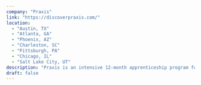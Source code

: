 ```yaml
---
company: "Praxis"
link: "https://discoverpraxis.com/"
location:
  - "Austin, TX"
  - "Atlanta, GA"
  - "Phoenix, AZ"
  - "Charleston, SC"
  - "Pittsburgh, PA"
  - "Chicago, IL"
  - "Salt Lake City, UT"
description: "Praxis is an intensive 12-month apprenticeship program for those who are entrepreneurial young people that want real-world career experience and a rigorous, self-directed educational experience."
draft: false
---
```

